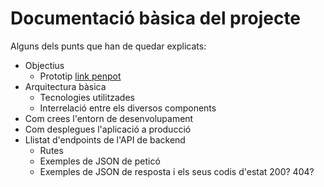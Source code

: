 # Documentació bàsica del projecte
Alguns dels punts que han de quedar explicats:
 * Objectius
    * Prototip
    [link penpot](https://design.penpot.app/#/view/1ab1fa36-da8e-809d-8004-faf4300ef8c8?page-id=1ab1fa36-da8e-809d-8004-faf4300ef8c9&section=interactions&index=0&share-id=ba8e47a8-80d6-8135-8004-fb2fa4a32642)
 * Arquitectura bàsica
   * Tecnologies utilitzades
   * Interrelació entre els diversos components
 * Com crees l'entorn de desenvolupament
 * Com desplegues l'aplicació a producció
 * Llistat d'endpoints de l'API de backend
    * Rutes
   * Exemples de JSON de peticó
   * Exemples de JSON de resposta i els seus codis d'estat 200? 404?
